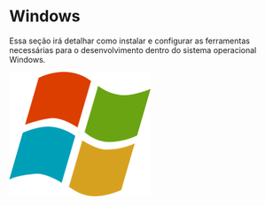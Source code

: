 # Windows

Essa seção irá detalhar como instalar e configurar as ferramentas necessárias para o desenvolvimento dentro do sistema operacional Windows.



![](/assets/windows.png)

